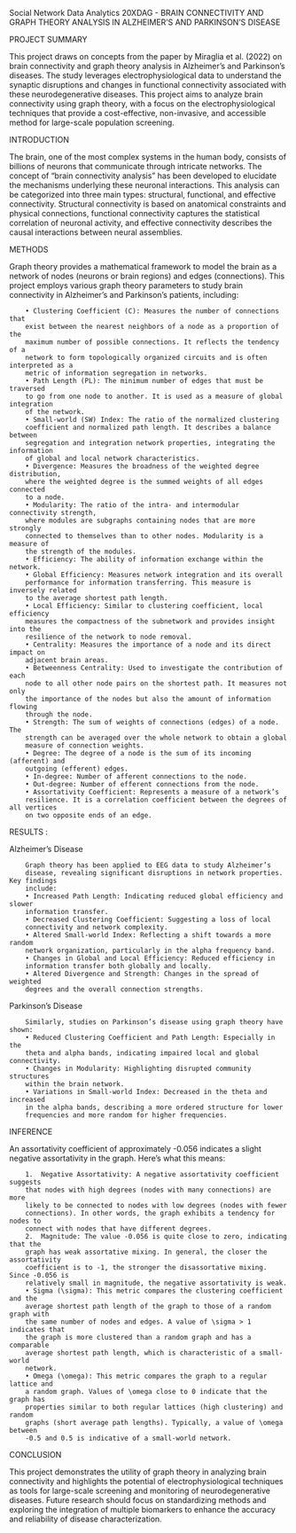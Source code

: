 Social Network Data Analytics 
20XDAG - BRAIN CONNECTIVITY AND GRAPH THEORY ANALYSIS 
IN ALZHEIMER’S AND PARKINSON’S DISEASE

PROJECT SUMMARY

This project draws on concepts from the paper by Miraglia et al. (2022) 
on brain connectivity and graph theory analysis in Alzheimer’s and Parkinson’s 
diseases. The study leverages electrophysiological data to understand the 
synaptic disruptions and changes in functional connectivity associated with 
these neurodegenerative diseases. This project aims to analyze brain 
connectivity using graph theory, with a focus on the electrophysiological 
techniques that provide a cost-effective, non-invasive, and accessible method 
for large-scale population screening.

INTRODUCTION

The brain, one of the most complex systems in the human body, consists 
of billions of neurons that communicate through intricate networks. The 
concept of “brain connectivity analysis” has been developed to elucidate the 
mechanisms underlying these neuronal interactions. This analysis can be 
categorized into three main types: structural, functional, and effective 
connectivity. Structural connectivity is based on anatomical constraints and 
physical connections, functional connectivity captures the statistical correlation 
of neuronal activity, and effective connectivity describes the causal 
interactions between neural assemblies.

METHODS

Graph theory provides a mathematical framework to model the brain as a 
network of nodes (neurons or brain regions) and edges (connections). This 
project employs various graph theory parameters to study brain connectivity in 
Alzheimer’s and Parkinson’s patients, 
including:

        • Clustering Coefficient (C): Measures the number of connections that 
        exist between the nearest neighbors of a node as a proportion of the 
        maximum number of possible connections. It reflects the tendency of a 
        network to form topologically organized circuits and is often interpreted as a 
        metric of information segregation in networks.
        • Path Length (PL): The minimum number of edges that must be traversed 
        to go from one node to another. It is used as a measure of global integration 
        of the network.
        • Small-world (SW) Index: The ratio of the normalized clustering 
        coefficient and normalized path length. It describes a balance between 
        segregation and integration network properties, integrating the information 
        of global and local network characteristics.
        • Divergence: Measures the broadness of the weighted degree distribution, 
        where the weighted degree is the summed weights of all edges connected 
        to a node.
        • Modularity: The ratio of the intra- and intermodular connectivity strength, 
        where modules are subgraphs containing nodes that are more strongly 
        connected to themselves than to other nodes. Modularity is a measure of 
        the strength of the modules.
        • Efficiency: The ability of information exchange within the network.
        • Global Efficiency: Measures network integration and its overall 
        performance for information transferring. This measure is inversely related 
        to the average shortest path length.
        • Local Efficiency: Similar to clustering coefficient, local efficiency 
        measures the compactness of the subnetwork and provides insight into the 
        resilience of the network to node removal.
        • Centrality: Measures the importance of a node and its direct impact on 
        adjacent brain areas.
        • Betweenness Centrality: Used to investigate the contribution of each 
        node to all other node pairs on the shortest path. It measures not only 
        the importance of the nodes but also the amount of information flowing 
        through the node.
        • Strength: The sum of weights of connections (edges) of a node. The 
        strength can be averaged over the whole network to obtain a global 
        measure of connection weights.
        • Degree: The degree of a node is the sum of its incoming (afferent) and 
        outgoing (efferent) edges.
        • In-degree: Number of afferent connections to the node.
        • Out-degree: Number of efferent connections from the node.
        • Assortativity Coefficient: Represents a measure of a network’s 
        resilience. It is a correlation coefficient between the degrees of all vertices 
        on two opposite ends of an edge.

RESULTS :

Alzheimer’s Disease

        Graph theory has been applied to EEG data to study Alzheimer’s 
        disease, revealing significant disruptions in network properties. Key findings 
        include:
        • Increased Path Length: Indicating reduced global efficiency and slower 
        information transfer.
        • Decreased Clustering Coefficient: Suggesting a loss of local 
        connectivity and network complexity.
        • Altered Small-world Index: Reflecting a shift towards a more random 
        network organization, particularly in the alpha frequency band.
        • Changes in Global and Local Efficiency: Reduced efficiency in 
        information transfer both globally and locally.
        • Altered Divergence and Strength: Changes in the spread of weighted 
        degrees and the overall connection strengths.

Parkinson’s Disease

        Similarly, studies on Parkinson’s disease using graph theory have shown:
        • Reduced Clustering Coefficient and Path Length: Especially in the 
        theta and alpha bands, indicating impaired local and global connectivity.
        • Changes in Modularity: Highlighting disrupted community structures 
        within the brain network.
        • Variations in Small-world Index: Decreased in the theta and increased 
        in the alpha bands, describing a more ordered structure for lower 
        frequencies and more random for higher frequencies.

INFERENCE

An assortativity coefficient of approximately -0.056 indicates a slight 
negative assortativity in the graph. Here’s what this means:

        1.  Negative Assortativity: A negative assortativity coefficient suggests 
        that nodes with high degrees (nodes with many connections) are more 
        likely to be connected to nodes with low degrees (nodes with fewer 
        connections). In other words, the graph exhibits a tendency for nodes to 
        connect with nodes that have different degrees.
        2.  Magnitude: The value -0.056 is quite close to zero, indicating that the 
        graph has weak assortative mixing. In general, the closer the assortativity 
        coefficient is to -1, the stronger the disassortative mixing. Since -0.056 is 
        relatively small in magnitude, the negative assortativity is weak.
        • Sigma (\sigma): This metric compares the clustering coefficient and the 
        average shortest path length of the graph to those of a random graph with 
        the same number of nodes and edges. A value of \sigma > 1 indicates that 
        the graph is more clustered than a random graph and has a comparable 
        average shortest path length, which is characteristic of a small-world 
        network.
        • Omega (\omega): This metric compares the graph to a regular lattice and 
        a random graph. Values of \omega close to 0 indicate that the graph has 
        properties similar to both regular lattices (high clustering) and random 
        graphs (short average path lengths). Typically, a value of \omega between 
        -0.5 and 0.5 is indicative of a small-world network.
        
CONCLUSION

This project demonstrates the utility of graph theory in analyzing brain 
connectivity and highlights the potential of electrophysiological techniques as 
tools for large-scale screening and monitoring of neurodegenerative diseases. 
Future research should focus on standardizing methods and exploring the 
integration of multiple biomarkers to enhance the accuracy and reliability of 
disease characterization.


